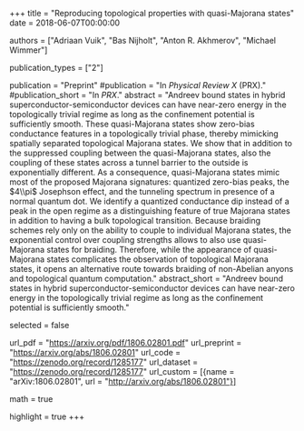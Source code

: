 +++
title = "Reproducing topological properties with quasi-Majorana states"
date = 2018-06-07T00:00:00

authors = ["Adriaan Vuik", "Bas Nijholt", "Anton R. Akhmerov", "Michael Wimmer"]

publication_types = ["2"]

publication = "Preprint"
#publication = "In *Physical Review X* (PRX)."
#publication_short = "In *PRX*."
abstract = "Andreev bound states in hybrid superconductor-semiconductor devices can have near-zero energy in the topologically trivial regime as long as the confinement potential is sufficiently smooth. These quasi-Majorana states show zero-bias conductance features in a topologically trivial phase, thereby mimicking spatially separated topological Majorana states. We show that in addition to the suppressed coupling between the quasi-Majorana states, also the coupling of these states across a tunnel barrier to the outside is exponentially different. As a consequence, quasi-Majorana states mimic most of the proposed Majorana signatures: quantized zero-bias peaks, the $4\\pi$ Josephson effect, and the tunneling spectrum in presence of a normal quantum dot. We identify a quantized conductance dip instead of a peak in the open regime as a distinguishing feature of true Majorana states in addition to having a bulk topological transition. Because braiding schemes rely only on the ability to couple to individual Majorana states, the exponential control over coupling strengths allows to also use quasi-Majorana states for braiding. Therefore, while the appearance of quasi-Majorana states complicates the observation of topological Majorana states, it opens an alternative route towards braiding of non-Abelian anyons and topological quantum computation."
abstract_short = "Andreev bound states in hybrid superconductor-semiconductor devices can have near-zero energy in the topologically trivial regime as long as the confinement potential is sufficiently smooth."

selected = false

url_pdf = "https://arxiv.org/pdf/1806.02801.pdf"
url_preprint = "https://arxiv.org/abs/1806.02801"
url_code = "https://zenodo.org/record/1285177"
url_dataset = "https://zenodo.org/record/1285177"
url_custom = [{name = "arXiv:1806.02801", url = "http://arxiv.org/abs/1806.02801"}]


math = true

highlight = true
+++
